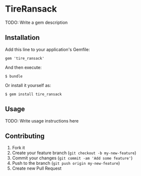 # TireRansack

TODO: Write a gem description

## Installation

Add this line to your application's Gemfile:

    gem 'tire_ransack'

And then execute:

    $ bundle

Or install it yourself as:

    $ gem install tire_ransack

## Usage

TODO: Write usage instructions here

## Contributing

1. Fork it
2. Create your feature branch (`git checkout -b my-new-feature`)
3. Commit your changes (`git commit -am 'Add some feature'`)
4. Push to the branch (`git push origin my-new-feature`)
5. Create new Pull Request
